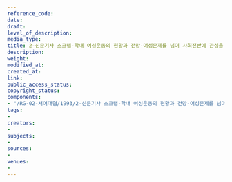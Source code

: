 ```yaml
---
reference_code: 
date: 
draft: 
level_of_description: 
media_type: 
title: 2-신문기사 스크랩-학내 여성운동의 현황과 전망-여성문제를 넘어 사회전반에 관심을 가져야
description: 
weight: 
modified_at: 
created_at: 
link: 
public_access_status: 
copyright_status: 
components:
- "/RG-02-서여대협/1993/2-신문기사 스크랩-학내 여성운동의 현황과 전망-여성문제를 넘어 사회전반에 관심을 가져야.pdf"
tags:
- 
creators:
- 
subjects:
- 
sources:
- 
venues:
- 
---
```

